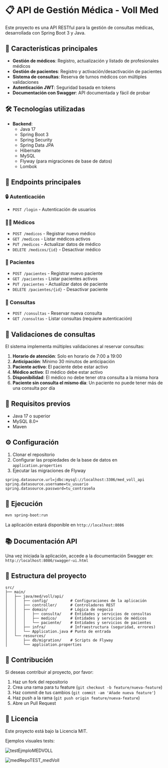 # 📋 API de Gestión Médica - Voll Med

Este proyecto es una API RESTful para la gestión de consultas médicas, desarrollada con Spring Boot 3 y Java.

## 🚀 Características principales

- **Gestión de médicos**: Registro, actualización y listado de profesionales médicos
- **Gestión de pacientes**: Registro y activación/desactivación de pacientes
- **Sistema de consultas**: Reserva de turnos médicos con múltiples validaciones
- **Autenticación JWT**: Seguridad basada en tokens
- **Documentación con Swagger**: API documentada y fácil de probar

## 🛠 Tecnologías utilizadas

- **Backend**:
  - Java 17
  - Spring Boot 3
  - Spring Security
  - Spring Data JPA
  - Hibernate
  - MySQL
  - Flyway (para migraciones de base de datos)
  - Lombok

## 📌 Endpoints principales

### 🔒 Autenticación
- `POST /login` - Autenticación de usuarios

### 👨‍⚕️ Médicos
- `POST /medicos` - Registrar nuevo médico
- `GET /medicos` - Listar médicos activos
- `PUT /medicos` - Actualizar datos de médico
- `DELETE /medicos/{id}` - Desactivar médico

### 🏥 Pacientes
- `POST /pacientes` - Registrar nuevo paciente
- `GET /pacientes` - Listar pacientes activos
- `PUT /pacientes` - Actualizar datos de paciente
- `DELETE /pacientes/{id}` - Desactivar paciente

### 📅 Consultas
- `POST /consultas` - Reservar nueva consulta
- `GET /consultas` - Listar consultas (requiere autenticación)

## 🔧 Validaciones de consultas

El sistema implementa múltiples validaciones al reservar consultas:
1. **Horario de atención**: Solo en horario de 7:00 a 19:00
2. **Anticipación**: Mínimo 30 minutos de anticipación
3. **Paciente activo**: El paciente debe estar activo
4. **Médico activo**: El médico debe estar activo
5. **Disponibilidad**: El médico no debe tener otra consulta a la misma hora
6. **Paciente sin consulta el mismo día**: Un paciente no puede tener más de una consulta por día

## 🚧 Requisitos previos

- Java 17 o superior
- MySQL 8.0+
- Maven

## ⚙️ Configuración

1. Clonar el repositorio
2. Configurar las propiedades de la base de datos en `application.properties`
3. Ejecutar las migraciones de Flyway

```properties
spring.datasource.url=jdbc:mysql://localhost:3306/med_voll_api
spring.datasource.username=tu_usuario
spring.datasource.password=tu_contraseña
```

## 🏃 Ejecución

```bash
mvn spring-boot:run
```

La aplicación estará disponible en `http://localhost:8086`

## 📚 Documentación API

Una vez iniciada la aplicación, accede a la documentación Swagger en:
`http://localhost:8086/swagger-ui.html`

## 🧠 Estructura del proyecto

```
src/
├── main/
│   ├── java/med/voll/api/
│   │   ├── config/          # Configuraciones de la aplicación
│   │   ├── controller/      # Controladores REST
│   │   ├── domain/          # Lógica de negocio
│   │   │   ├── consulta/    # Entidades y servicios de consultas
│   │   │   ├── medico/      # Entidades y servicios de médicos
│   │   │   └── paciente/    # Entidades y servicios de pacientes
│   │   ├── infra/           # Infraestructura (seguridad, errores)
│   │   └── Application.java # Punto de entrada
│   └── resources/
│       ├── db/migration/    # Scripts de Flyway
│       └── application.properties
```

## 🤝 Contribución

Si deseas contribuir al proyecto, por favor:
1. Haz un fork del repositorio
2. Crea una rama para tu feature (`git checkout -b feature/nueva-feature`)
3. Haz commit de tus cambios (`git commit -am 'Añade nueva feature'`)
4. Haz push a la rama (`git push origin feature/nueva-feature`)
5. Abre un Pull Request

## 📄 Licencia

Este proyecto está bajo la Licencia MIT.


Ejemplos visuales tests:

![testEjmploMEDVOLL](https://github.com/user-attachments/assets/8c3c1b54-a436-4960-9343-5fdc9f685362)

![medRepoTEST_medVoll](https://github.com/user-attachments/assets/2caab680-27f3-4042-99e2-c3ed03f6c8db)
